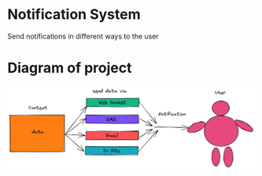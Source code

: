 # Notification System

Send notifications in different ways to the user

# Diagram of project

![Diagram of this project](https://github.com/bigsbug/Design-Pattens/blob/main/Django/strategy/NotificationSystem/diagram.png)
